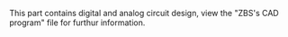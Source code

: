 This part contains digital and analog circuit design, view the "ZBS's CAD program" file for furthur information.
